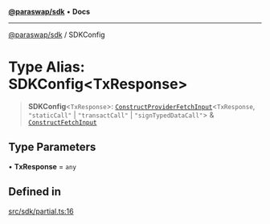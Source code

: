 [**@paraswap/sdk**](../README.md) • **Docs**

***

[@paraswap/sdk](../globals.md) / SDKConfig

# Type Alias: SDKConfig\<TxResponse\>

> **SDKConfig**\<`TxResponse`\>: [`ConstructProviderFetchInput`](../interfaces/ConstructProviderFetchInput.md)\<`TxResponse`, `"staticCall"` \| `"transactCall"` \| `"signTypedDataCall"`\> & [`ConstructFetchInput`](../interfaces/ConstructFetchInput.md)

## Type Parameters

• **TxResponse** = `any`

## Defined in

[src/sdk/partial.ts:16](https://github.com/paraswap/paraswap-sdk/blob/master/src/sdk/partial.ts#L16)
